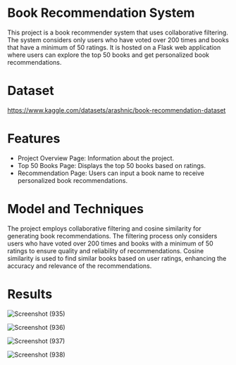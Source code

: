 # Book Recommendation System

This project is a book recommender system that uses collaborative filtering. The system considers only users who have voted over 200 times and books that have a minimum of 50 ratings. It is hosted on 
a Flask web application where users can explore the top 50 books and get personalized book recommendations.

# Dataset

https://www.kaggle.com/datasets/arashnic/book-recommendation-dataset

# Features 

* Project Overview Page: Information about the project.
* Top 50 Books Page: Displays the top 50 books based on ratings.
* Recommendation Page: Users can input a book name to receive personalized book recommendations.

# Model and Techniques

The project employs collaborative filtering and cosine similarity for generating book recommendations. The filtering process only considers users who have voted over 200 times and books with a minimum of 50 ratings to ensure quality and reliability of recommendations. Cosine similarity is used to find similar books based on user ratings, enhancing the accuracy and relevance of the recommendations.

# Results

![Screenshot (935)](https://github.com/ankita05saha03/Book-Recommendation-System/assets/143898335/4d322366-c0c1-4587-84f4-c2d595fa270f)

![Screenshot (936)](https://github.com/ankita05saha03/Book-Recommendation-System/assets/143898335/5532f9b9-ecf7-448c-b325-e0aef9f22fff)

![Screenshot (937)](https://github.com/ankita05saha03/Book-Recommendation-System/assets/143898335/a2c5bc80-0081-48cf-94a6-9e1c6102d490)

![Screenshot (938)](https://github.com/ankita05saha03/Book-Recommendation-System/assets/143898335/ba4c9677-c8fc-44d6-ab2e-fc73da78d943)
